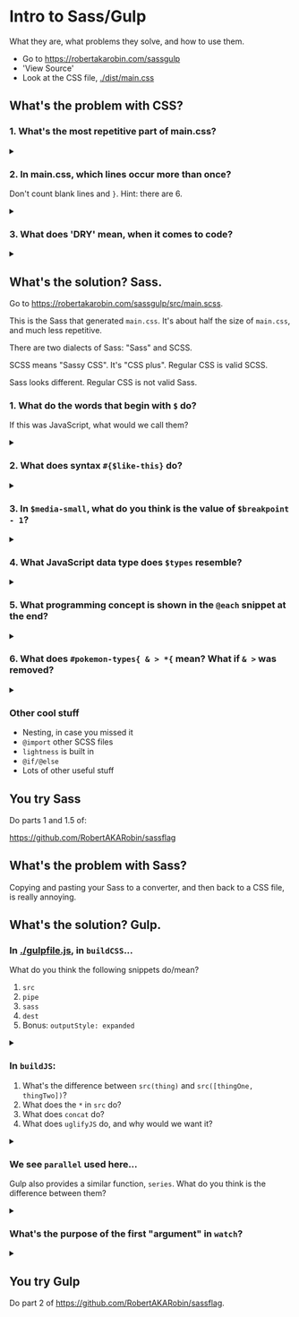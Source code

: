 # Intro to Sass/Gulp

What they are, what problems they solve, and how to use them.

* Go to https://robertakarobin.com/sassgulp
* 'View Source'
* Look at the CSS file, [./dist/main.css](https://robertakarobin.com/sassgulp/dist/main.css)

## What's the problem with CSS?

### 1. What's the most repetitive part of main.css?
<details><summary> </summary>

All the classes for Pokémon types.
</details>

### 2. In main.css, which lines occur more than once?

Don't count blank lines and `}`. Hint: there are 6.

<details><summary> </summary>

1.	2 x `@media (min-width: 500px) {`
2.	2 x `@media (max-width: 499px) {`
3.	3 x `#pokemon-list {`
4.	3 x `#pokemon-list div {`
5.	5 x `color: #fff;`
6.	10 x `color: #000;`
</details>

### 3. What does 'DRY' mean, when it comes to code?

<details><summary> </summary>
Don't Repeat Yourself. If code contains a lot of repeated pieces, it's a very good sign that the code could be made more efficient.
</details>

## What's the solution? Sass.

Go to https://robertakarobin.com/sassgulp/src/main.scss.

This is the Sass that generated `main.css`. It's about half the size of `main.css`, and much less repetitive.

There are two dialects of Sass: "Sass" and SCSS.

SCSS means "Sassy CSS". It's "CSS plus". Regular CSS is valid SCSS.

Sass looks different. Regular CSS is not valid Sass.

### 1. What do the words that begin with `$` do?

If this was JavaScript, what would we call them?

<details><summary> </summary>

Variables. Pieces of data you can re-use. Great for color palettes and media queries.
</details>

### 2. What does syntax `#{$like-this}` do?

<details><summary> </summary>

String interpolation. Lets you use variables inside of other variables.
</details>

### 3. In `$media-small`, what do you think is the value of `$breakpoint - 1`?

<details><summary> </summary>

`499px`. Sass lets you do math!
</details>

### 4. What JavaScript data type does `$types` resemble?

<details><summary> </summary>

An object, or map.
</details>

### 5. What programming concept is shown in the `@each` snippet at the end?

<details><summary> </summary>

Looping.
</details>

### 6. What does `#pokemon-types{ & > *{` mean? What if `& >` was removed?

<details><summary> </summary>

"Select all elements that are children of `#pokemon-types`."

Without `& >`, it would mean, "Select all elements that are descendents of `#pokemon-types`."
</details>

### Other cool stuff

* Nesting, in case you missed it
* `@import` other SCSS files
* `lightness` is built in
* `@if/@else`
* Lots of other useful stuff

## You try Sass

Do parts 1 and 1.5 of:

https://github.com/RobertAKARobin/sassflag

## What's the problem with Sass?

Copying and pasting your Sass to a converter, and then back to a CSS file, is really annoying.

## What's the solution? Gulp.

### In [./gulpfile.js](https://www.robertakarobin.com/sassgulp/gulpfile.js), in `buildCSS`...

What do you think the following snippets do/mean?

1. `src`
2. `pipe`
3. `sass`
4. `dest`
5. Bonus: `outputStyle: expanded`

<details><summary> </summary>

Gulp takes a Sass file, and spits out a CSS file.

1. `src`: Which files Gulp should look at
2. `pipe`: How Gulp passes data from one task to another
3. `sass`: Converts Sass to CSS
4. `dest`: Where the resulting CSS should go
5. `outputStyle: expanded`: Says the resulting CSS should be all pretty, instead of minified
</details>

### In `buildJS`:

1. What's the difference between `src(thing)` and `src([thingOne, thingTwo])`?
2. What does the `*` in `src` do?
3. What does `concat` do?
4. What does `uglifyJS` do, and why would we want it?

<details><summary> </summary>

1. `src` can "grab" one file or many files
2. `*` is a "wildcard" that lets you grab many files with names that follow a pattern
3. `concat` combines multiple files into one
4. `uglifyJS` removes spaces, long variable names, etc. from the code, reducing its file size
</details>


### We see `parallel` used here...

Gulp also provides a similar function, `series`. What do you think is the difference between them?

<details><summary> </summary>

`parallel` runs tasks at the same time. `series` runs them one after another, which can be useful if one task needs to finish before another can start.
</details>

### What's the purpose of the first "argument" in `watch`?

<details><summary> </summary>

It indicates what files Gulp should "watch" for changes in.

Note that `README.md` doesn't match any of the patterns in there -- there's no point in Gulp re-building everything when the README changes, because the README doesn't have any impact on the code.
</details>

## You try Gulp

Do part 2 of https://github.com/RobertAKARobin/sassflag.